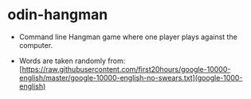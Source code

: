 # odin-hangman
- Command line Hangman game where one player plays against the computer.

- Words are taken randomly from: [https://raw.githubusercontent.com/first20hours/google-10000-english/master/google-10000-english-no-swears.txt](google-1000-english)
